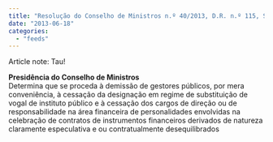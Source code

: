 ```yaml
---
title: "Resolução do Conselho de Ministros n.º 40/2013, D.R. n.º 115, Série I de 2013-06-18"
date: "2013-06-18"
categories: 
  - "feeds"
---
```


Article note: Tau!

**Presidência do Conselho de Ministros**  
Determina que se proceda à demissão de gestores públicos, por mera conveniência, à cessação da designação em regime de substituição de vogal de instituto público e à cessação dos cargos de direção ou de responsabilidade na área financeira de personalidades envolvidas na celebração de contratos de instrumentos financeiros derivados de natureza claramente especulativa e ou contratualmente desequilibrados

